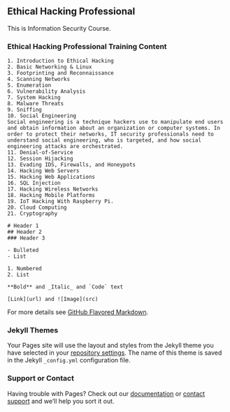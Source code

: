 ## Ethical Hacking Professional
This is Information Security Course.

### Ethical Hacking Professional Training Content

``` Curiculum
1. Introduction to Ethical Hacking
2. Basic Networking & Linux
3. Footprinting and Reconnaissance
4. Scanning Networks
5. Enumeration
6. Vulnerability Analysis
7. System Hacking
8. Malware Threats
9. Sniffing
10. Social Engineering
Social engineering is a technique hackers use to manipulate end users and obtain information about an organization or computer systems. In order to protect their networks, IT security professionals need to understand social engineering, who is targeted, and how social engineering attacks are orchestrated.
11. Denial-of-Service
12. Session Hijacking
13. Evading IDS, Firewalls, and Honeypots
14. Hacking Web Servers
15. Hacking Web Applications
16. SQL Injection
17. Hacking Wireless Networks
18. Hacking Mobile Platforms
19. IoT Hacking With Raspberry Pi.
20. Cloud Computing
21. Cryptography

# Header 1
## Header 2
### Header 3

- Bulleted
- List

1. Numbered
2. List

**Bold** and _Italic_ and `Code` text

[Link](url) and ![Image](src)
```

For more details see [GitHub Flavored Markdown](https://guides.github.com/features/mastering-markdown/).

### Jekyll Themes

Your Pages site will use the layout and styles from the Jekyll theme you have selected in your [repository settings](https://github.com/rattlelabs/rattlemind/settings). The name of this theme is saved in the Jekyll `_config.yml` configuration file.

### Support or Contact

Having trouble with Pages? Check out our [documentation](https://help.github.com/categories/github-pages-basics/) or [contact support](https://github.com/contact) and we’ll help you sort it out.
